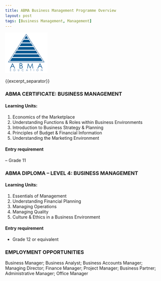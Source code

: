 ```yaml
---
title: ABMA Business Management Programme Overview
layout: post
tags: [Business Management, Management]
---
```


![alt text](/img/acc/abma-logo.jpg "") 

{{excerpt_separator}}

### ABMA CERTIFICATE: BUSINESS MANAGEMENT

#### Learning Units:

1.	Economics of the Marketplace
2.	Understanding Functions & Roles within Business Environments
3.	Introduction to Business Strategy & Planning
4.	Principles of Budget & Financial Information
5.	Understanding the Marketing Environment

#### Entry requirement 

– Grade 11


### ABMA DIPLOMA – LEVEL 4: BUSINESS MANAGEMENT

#### Learning Units:

1.	Essentials of Management
2.	Understanding Financial Planning
3.	Managing Operations
4.	Managing Quality
5.	Culture & Ethics in a Business Environment

#### Entry requirement 

- Grade 12 or equivalent

### EMPLOYMENT OPPORTUNITIES

Business Manager; Business Analyst; Business Accounts Manager; Managing Director; Finance Manager; Project Manager; Business Partner; Administrative Manager; Office Manager
